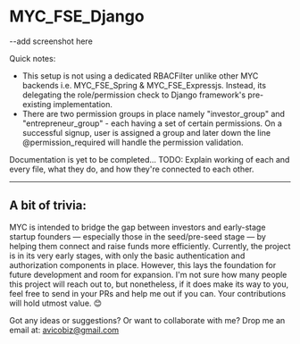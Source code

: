 # MYC_FSE_Django

--add screenshot here

Quick notes:
- This setup is not using a dedicated RBACFilter unlike other MYC backends i.e. MYC_FSE_Spring & MYC_FSE_Expressjs. Instead, its delegating the role/permission check to Django framework's pre-existing implementation. 
- There are two permission groups in place namely "investor_group" and "entrepreneur_group" - each having a set of certain permissions. On a successful signup, user is assigned a group and later down the line @permission_required will handle the permission validation. 

Documentation is yet to be completed...
TODO: Explain working of each and every file, what they do, and how they're connected to each other.

---
## A bit of trivia:
MYC is intended to bridge the gap between investors and early-stage startup founders — especially those in the seed/pre-seed stage — by helping them connect and raise funds more efficiently.
Currently, the project is in its very early stages, with only the basic authentication and authorization components in place. However, this lays the foundation for future development and room for expansion.
I'm not sure how many people this project will reach out to, but nonetheless, if it does make its way to you, feel free to send in your PRs and help me out if you can. Your contributions will hold utmost value. 😊

Got any ideas or suggestions? Or want to collaborate with me? Drop me an email at: avicobiz@gmail.com
